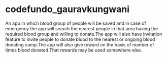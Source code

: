 # codefundo_gauravkungwani
An app in which blood group of people will be saved and in case of emergency the app will search the nearest people in that area having the required blood group and willing to donate.The app will also have invitation feature to invite people to donate blood to the nearest or ongoing blood donating camp.The app will also give reward on the basis of number of times blood donated.That rewards may be used somewhere else.
